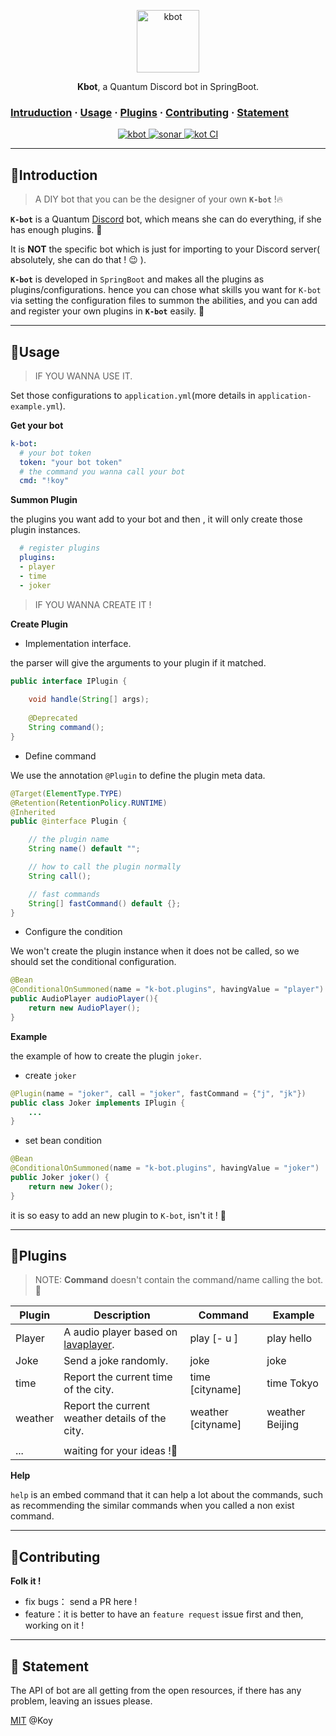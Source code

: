 
<p align="center">
  <a href="https://github.com/Koooooo-7">
    <img alt="kbot" src="https://user-images.githubusercontent.com/33706142/86933539-369bd600-c16d-11ea-8d44-ee4c1f053cdf.jpg" width = "100px" >
  </a>
</p>

<p align="center">
  <b>Kbot</b>, a Quantum Discord bot in SpringBoot.
</p>



### [Intruduction](#Intruduction)  ·  [Usage](#bookusage)  ·  [Plugins](#wrenchplugins)  ·  [Contributing](#Contributing)  · [Statement](#-statement )

<!---
labels , star... something
-->

<p align="center">
    <a href="javascript:">
        <img alt="kbot" src="https://img.shields.io/badge/Discord-K--bot-brightgreen?style=plastic&logo=appveyor"  >
    </a>
    <a href="https://sonarcloud.io/dashboard?id=Koooooo-7_K-Bot">
        <img alt="sonar" src="https://sonarcloud.io/images/project_badges/sonarcloud-black.svg" >
    </a>
    <a href="javascript:">
        <img alt="kot CI" src="https://github.com/Koooooo-7/K-Bot/workflows/K%20Bot%20CI/badge.svg"  >
    </a>
</p>



---

## 📣Introduction

>  A DIY bot that you can be the designer of your own **`K-bot`** ​!:fire:

**`K-bot`** is a Quantum [Discord](discord.com) bot, which means she can do everything, if she has enough plugins. :rocket:

It is **NOT** the specific bot which is just for importing to your Discord server( absolutely, she can do that ! :wink: ).



**`K-bot`** is developed in `SpringBoot` and makes all the plugins as plugins/configurations.  hence you can chose what skills you want for `K-bot` via setting the configuration files to summon the abilities, and you can add and register your own plugins in **`K-bot`** easily. :cowboy_hat_face: 



---

## :book:Usage

> IF YOU WANNA USE IT.

Set those configurations to `application.yml`(more details in `application-example.yml`).

**Get your bot**

```yaml
k-bot:
  # your bot token
  token: "your bot token"
  # the command you wanna call your bot
  cmd: "!koy"
```

**Summon  Plugin**

the plugins you want add to your bot and then , it will only create those plugin instances.

```yaml
  # register plugins
  plugins:
  - player
  - time
  - joker
```



> IF YOU WANNA CREATE IT !

**Create Plugin**

- Implementation interface.

the parser will give the arguments to your plugin if it matched.

```java
public interface IPlugin {
    
    void handle(String[] args);
    
    @Deprecated
    String command();
}
```



- Define command

We use the  annotation `@Plugin` to define the plugin meta data.

```java
@Target(ElementType.TYPE)
@Retention(RetentionPolicy.RUNTIME)
@Inherited
public @interface Plugin {

    // the plugin name
    String name() default "";

    // how to call the plugin normally
    String call();

    // fast commands
    String[] fastCommand() default {};
}
```



- Configure the condition

We won't create the plugin instance when it does not be called, so we should set the conditional configuration.

```java
@Bean
@ConditionalOnSummoned(name = "k-bot.plugins", havingValue = "player")
public AudioPlayer audioPlayer(){
    return new AudioPlayer();
}
```

**Example**

the example of how to create the plugin `joker`.

- create `joker`

```java
@Plugin(name = "joker", call = "joker", fastCommand = {"j", "jk"})
public class Joker implements IPlugin {
    ...
}
```

- set bean condition

```java
@Bean
@ConditionalOnSummoned(name = "k-bot.plugins", havingValue = "joker")
public Joker joker() {
    return new Joker();
}
```

it is so easy to add an new plugin to `K-bot`, isn't it ! :tada:

---

## :wrench:Plugins

>  NOTE:  **Command** doesn't contain the command/name calling the bot. :pencil:

| Plugin  | Description                                                  | Command            | Example         |
| ------- | ------------------------------------------------------------ | ------------------ | --------------- |
| Player  | A audio player based on [lavaplayer](https://github.com/sedmelluq/lavaplayer). | play [- u ]        | play hello      |
| Joke    | Send a joke randomly.                                        | joke               | joke            |
| time    | Report the current time of the city.                         | time [cityname]    | time Tokyo      |
| weather | Report the current weather details of the city.              | weather [cityname] | weather Beijing |
|         |                                                              |                    |                 |
| ...     | waiting for your ideas !:rocket:                             |                    |                 |

**Help**

`help` is an embed command that it can help a lot about the commands, such as recommending the similar commands when you called a non exist command.

---

## :rocket:Contributing

**Folk it !**

- fix bugs： send a PR here !
- feature：it is better to have an `feature request` issue first and then, working on it !

---

## 📃 Statement

The API of bot are all getting from the open resources, if there has any problem, leaving an issues please.

[MIT](LICENSE) @Koy